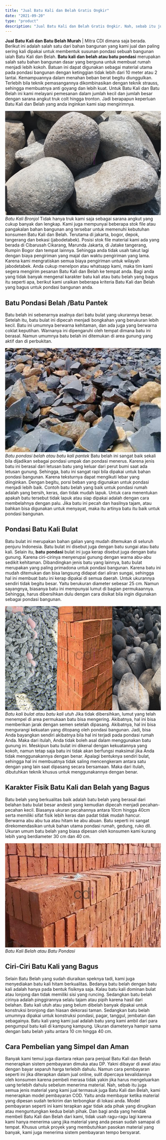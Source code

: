 ```yaml
---
title: "Jual Batu Kali dan Belah Gratis Ongkir"
date: "2021-09-20"
type: "product"
description: "Jual Batu Kali dan Belah Gratis Ongkir. Nah, sebab itu juga semua jenis material yang kami jual termasuk juga Batu Kali dan Belah, kami menerapkan model pem..."
---
```


**Jual Batu Kali dan Batu Belah Murah** | Mitra CDI dimana saja berada. Berikut ini adalah salah satu dari bahan bangunan yang kami jual dan paling sering kali dipakai untuk membentuk susunan pondasi sebuah bangunan  ialah Batu Kali dan Belah. **Batu kali dan belah atau batu pondasi** merupakan salah satu bahan bangunan dasar yang berguna untuk membuat rumah menjadi lebih kokoh. Batuan ini dapat digunakan sebagai material utama pada pondasi bangunan dengan ketinggian tidak lebih dari 10 meter atau 2 lantai. Kemampuannya dalam menahan beban berat begitu diunggulkan. Terlebih bila teknik pemasangannya dikombinasikan dengan teknik strauss, sehingga membuatnya anti goyang dan lebih kuat.
Untuk Batu Kali dan Batu Belah ini kami melayani pemesanan dalam jumlah kecil dan jumlah besar dengan sarana angkut truk colt hingga tronton. Jadi berapapun keperluan Batu Kali dan Belah yang anda inginkan kami siap mengirimnya.

![Batu Kali Bronjol](/images/blog/batu-border.jpg)
*Batu Kali Bronjol*
Tidak hanya truk kami saja sebagai sarana angkut yang cukup banyak dan lengkap. Kami juga mempunyai beberapa stok file atau pangakalan bahan bangunan ang tersebar untuk memenuhi kebutuhan konsumen Batu Kali dan Belah. Terutama di jakarta, bogor, depok, tangerang dan bekasi (jabodetabek). Posisi stok file material kami ada yang berada di Cibarusah Cikarang, Marunda Jakarta, di Jatake tangerang, Rumpin Bogor dan tempat lainnya. Sehingga anda tidak usah takut lagi dengan biaya pengiriman yang majal dan waktu pengiriman yang lama. Karena kami mengratiskan semua biaya pengiriman untuk wilayah jabodetabek. Anda cukup menelpon atau whatsapp kami, maka tim kami segera mengirim pesanan Batu Kali dan Belah ke tempat anda.
Bagi anda yang tidak banyak mengenal karakter batu kali atau batu belah yang bagus itu seperti apa, berikut kami uraikan beberapa kriteria Batu Kali dan Belah yang bagus untuk pondasi bangunan anda.

 ## Batu Pondasi Belah /Batu Pantek
    
Batu belah ini sebenarnya asalnya dari batu bulat yang ukurannya besar. Setelah itu, batu bulat ini dipecah menjadi bongkahan yang berukuran lebih kecil. Batu ini umumnya berwarna kehitaman, dan ada juga yang berwarna coklat keputihan. Warnanya ini dipengaruhi oleh tempat dimana batu ini berasal. Namun umumnya batu belah ini ditemukan di area gunung yang aktif dan di perbukitan.

![Batu pondasi belah atau batu kali pantek](/images/product/batu-pondasi-super.jpg)
*Batu pondasi belah atau batu kali pantek*
Batu belah ini sangat baik sekali bila dijadikan sebagai pondasi umpak dan pondasi menerus. Karena jenis batu ini berasal dari letusan batu yang keluar dari perut bumi saat ada letusan gunung. Sehingga, batu ini sangat rapi bila dipakai untuk bahan pondasi bangunan. Karena teksturnya dapat mengikuti lebar yang diinginkan. Dengan begitu, porsi beban yang digunakan untuk pondasi menjadi lebih baik.
Contoh batu belah yang baik untuk pondasi rumah adalah yang bersih, keras, dan tidak mudah lapuk. Untuk cara menentukan apakah batu tersebut tidak lapuk atau siap dipakai adalah dengan cara membelahnya dengan palu. Jika batu ini pecah dan hasilnya tajam, atau bahkan bisa digunakan untuk menyayat, maka itu artinya batu itu baik untuk pondasi bangunan.

 ## Pondasi Batu Kali Bulat
    
Batu bulat ini merupakan bahan galian yang mudah ditemukan di seluruh penjuru Indonesia. Batu bulat ini disebut juga dengan batu sungai atau batu kali. Selain itu, **batu** **pondasi** bulat ini juga kerap disebut juga dengan batu gunung. Karena ciri-cirinya menyerupai gunung dengan warna abu-abu sedikit kehitaman. Dibandingkan jenis batu yang lainnya, batu bulat merupakan yang paling primadona untuk pondasi bangunan.
Karena batu ini mudah ditemukan dan bisa langsung didapat dari aliran sungai, sehingga hal ini membuat batu ini kerap dipakai di semua daerah. Untuk ukurannya sendiri tidak begitu besar. Yaitu berukuran diameter sebesar 25 cm. Namun sayangnya, biasanya batu ini mempunyai lumut di bagian permukaannya. Sehingga, harus dibersihkan dulu dengan cara disikat bila ingin digunakan sebagai pondasi bangunan.

![Jual Batu kali bulat atau batu kali utuh](/images/blog/batu-bata-split.jpg)
*Batu kali bulat atau batu kali utuh*
Jika tidak dibersihkan, lumut yang telah menempel di area permukaan batu bisa mengering. Akibatnya, hal ini bisa memberikan jarak dengan semen setelah dipasang. Akibatnya, hal ini bisa mengurangi kekuatan yang ditopang oleh pondasi bangunan. Jadi, bisa Anda bayangkan sendiri akibatnya bila hal ini terjadi pada pondasi rumah Anda. Maka dari itulah, Anda tidak boleh asal dalam menggunakan batu gunung ini.
Meskipun batu bulat ini dikenal dengan kekuatannya yang kokoh, namun tetap saja batu ini tidak akan berfungsi maksimal jika Anda tidak menggunakannya dengan benar. Apalagi bentuknya sendiri bulat, sehingga hal ini membuatnya tidak saling mencengkeram antara satu dengan yang lain saat dipasang secara bersamaan. Maka dari itulah, dibutuhkan teknik khusus untuk menggunakannya dengan benar.

 ## Karakter Fisik Batu Kali dan Belah yang Bagus
    
Batu belah yang berkualitas baik adalah batu belah yang berasal dari belahan batu bulat besar andesit yang kemudian dipecah menjadi pecahan-pecahan kecil. Biasanya ukuran pecahannya antara 10cm hingga 40cm serta memiliki sifat fisik lebih keras dan padat tidak mudah hancur. Berwarna abu abu tua atau hitam ke abu abuan. Batu seperti ini sangat direkomendasikan untuk bahan utama pondasi rumah, gedung, ruko dll. Ukuran umum batu belah yang biasa dipesan oleh konsumen kami kurang lebih yang berdiameter 30 cm dan 40 cm.

![Batu Kali Belah atau Batu Pondasi](/images/blog/bata-merah-3.jpg)
*Batu Kali Belah atau Batu Pondasi*

 ## Ciri-Ciri Batu Kali yang Bagus
    
Selain Batu Belah yang sudah diuraikan speknya tadi, kami juga menyediakan batu kali hitam berkualitas. Bedanya batu belah dengan batu kali adalah hanya pada bentuk fisiknya saja. Kalau batu kali dominan bulat atau lonjong dan tidak memiliki sisi yang runcing. Sedangkan batu belah cirinya adalah pinggirannya selalu tajam atau pipih karena hasil dari belahan. Batu kali utuh atau yang belum dibelah banyak dipakai untuk konstruksi bronjong dan hiasan dekorasi taman. Sedangkan batu belah umumnya dipakai untuk konstruksi pondasi, pagar, tanggul, jembatan dan sebagainya. Batu kali yang kami jual adalah batu yang kami ambil dari para pengumpul batu kali di kampung kampung. Ukuran diameterya hampir sama dengan batu belah yaitu antara 10 cm hingga 40 cm.

 ## Cara Pembelian yang Simpel dan Aman
    
Banyak kami temui juga diantara rekan para penjual Batu Kali dan Belah menerapkan sistem pembayaran dimuka atau DP. Yakni dibayar di awal atau dengan bayar separuh harga terlebih dahulu. Namun cara pembayaran seperti ini jika diterapkan dalam jual online, sulit dipercaya kevalidannya oleh konsumen karena pembeli merasa tidak yakin jika harus mengeluarkan uang terlebih dahulu sebelum menerima material.
Nah, sebab itu juga semua jenis material yang kami jual termasuk juga Batu Kali dan Belah, kami menerapkan model pembayaran COD. Yaitu anda membayar ketika material yang dipesan sudah terkirim dan terbongkar di lokasi anda. Model pembayaran seperti ini kami terapkan agar tidak ada pihak yang dirugikan atau menguntungkan kedua belah pihak. Dan bagi anda yang hendak membeli Batu Kali dan Belah dari kami, tidak usah ragu-ragu lagi karena kami hanya menerima uang jika material yang anda pesan sudah samapai di tempat. Khusus untuk proyek yang membutuhkan pasokan material yang banyak, kami juga menerima sistem pembayaran tempo bersyarat.
